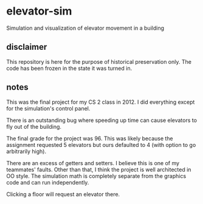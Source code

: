 # elevator-sim
Simulation and visualization of elevator movement in a building

## disclaimer
This repository is here for the purpose of historical preservation only. The code has been frozen in the state it was turned in.

## notes
This was the final project for my CS 2 class in 2012. I did everything except for the simulation's control panel.

There is an outstanding bug where speeding up time can cause elevators to fly out of the building.

The final grade for the project was 96. This was likely because the assignment requested 5 elevators but ours defaulted to 4 (with option to go arbitrarily high).

There are an excess of getters and setters. I believe this is one of my teammates' faults. Other than that, I think the project is well architected in OO style. The simulation math is completely separate from the graphics code and can run independently.

Clicking a floor will request an elevator there.